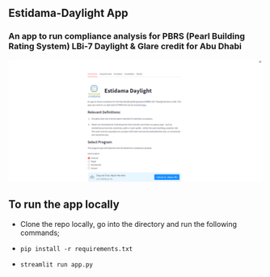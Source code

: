 ## Estidama-Daylight App

### An app to run compliance analysis for PBRS (Pearl Building Rating System) LBi-7 Daylight & Glare credit for Abu Dhabi
![App](/images/app.png)

## To run the app locally

- Clone the repo locally, go into the directory and run the following commands;

- `pip install -r requirements.txt`

- `streamlit run app.py`
